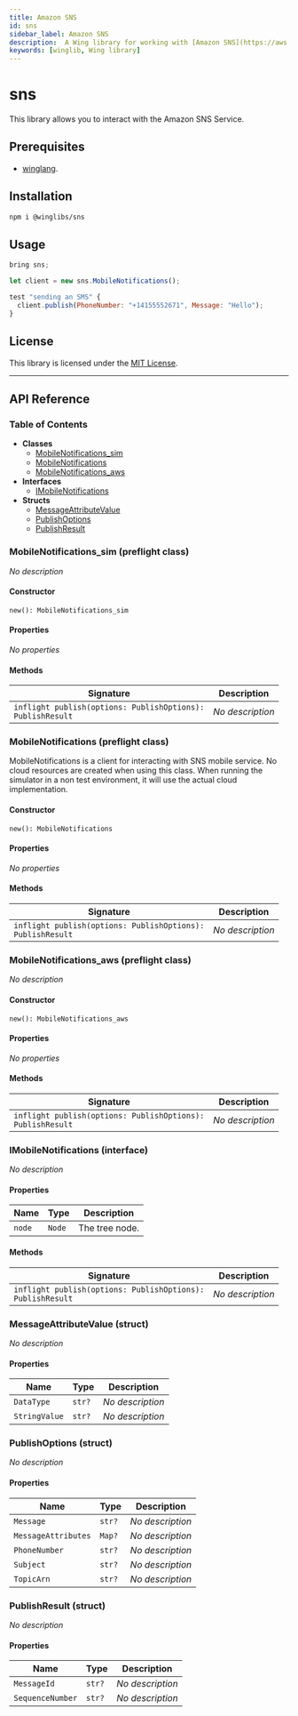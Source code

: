 ```yaml
---
title: Amazon SNS
id: sns
sidebar_label: Amazon SNS
description:  A Wing library for working with [Amazon SNS](https://aws.amazon.com/sns/)
keywords: [winglib, Wing library]
---
```

# sns

This library allows you to interact with the Amazon SNS Service.

## Prerequisites

* [winglang](https://winglang.io).

## Installation

```sh
npm i @winglibs/sns
```

## Usage

```js
bring sns;

let client = new sns.MobileNotifications();

test "sending an SMS" {
  client.publish(PhoneNumber: "+14155552671", Message: "Hello");
}
```

## License

This library is licensed under the [MIT License](./LICENSE).

---
## API Reference

### Table of Contents

- **Classes**
  - <a href="#@winglibs/sns.MobileNotifications_sim">MobileNotifications_sim</a>
  - <a href="#@winglibs/sns.MobileNotifications">MobileNotifications</a>
  - <a href="#@winglibs/sns.MobileNotifications_aws">MobileNotifications_aws</a>
- **Interfaces**
  - <a href="#@winglibs/sns.IMobileNotifications">IMobileNotifications</a>
- **Structs**
  - <a href="#@winglibs/sns.MessageAttributeValue">MessageAttributeValue</a>
  - <a href="#@winglibs/sns.PublishOptions">PublishOptions</a>
  - <a href="#@winglibs/sns.PublishResult">PublishResult</a>

### MobileNotifications_sim (preflight class) <a class="wing-docs-anchor" id="@winglibs/sns.MobileNotifications_sim"></a>

*No description*

#### Constructor

```
new(): MobileNotifications_sim
```

#### Properties

*No properties*

#### Methods

| **Signature** | **Description** |
| --- | --- |
| <code>inflight publish(options: PublishOptions): PublishResult</code> | *No description* |

### MobileNotifications (preflight class) <a class="wing-docs-anchor" id="@winglibs/sns.MobileNotifications"></a>

MobileNotifications is a client for interacting with SNS mobile service.
No cloud resources are created when using this class.
When running the simulator in a non test environment, it will use the
actual cloud implementation.

#### Constructor

```
new(): MobileNotifications
```

#### Properties

*No properties*

#### Methods

| **Signature** | **Description** |
| --- | --- |
| <code>inflight publish(options: PublishOptions): PublishResult</code> | *No description* |

### MobileNotifications_aws (preflight class) <a class="wing-docs-anchor" id="@winglibs/sns.MobileNotifications_aws"></a>

*No description*

#### Constructor

```
new(): MobileNotifications_aws
```

#### Properties

*No properties*

#### Methods

| **Signature** | **Description** |
| --- | --- |
| <code>inflight publish(options: PublishOptions): PublishResult</code> | *No description* |

### IMobileNotifications (interface) <a class="wing-docs-anchor" id="@winglibs/sns.IMobileNotifications"></a>

*No description*

#### Properties

| **Name** | **Type** | **Description** |
| --- | --- | --- |
| <code>node</code> | <code>Node</code> | The tree node. |

#### Methods

| **Signature** | **Description** |
| --- | --- |
| <code>inflight publish(options: PublishOptions): PublishResult</code> | *No description* |

### MessageAttributeValue (struct) <a class="wing-docs-anchor" id="@winglibs/sns.MessageAttributeValue"></a>

*No description*

#### Properties

| **Name** | **Type** | **Description** |
| --- | --- | --- |
| <code>DataType</code> | <code>str?</code> | *No description* |
| <code>StringValue</code> | <code>str?</code> | *No description* |

### PublishOptions (struct) <a class="wing-docs-anchor" id="@winglibs/sns.PublishOptions"></a>

*No description*

#### Properties

| **Name** | **Type** | **Description** |
| --- | --- | --- |
| <code>Message</code> | <code>str?</code> | *No description* |
| <code>MessageAttributes</code> | <code>Map<MessageAttributeValue>?</code> | *No description* |
| <code>PhoneNumber</code> | <code>str?</code> | *No description* |
| <code>Subject</code> | <code>str?</code> | *No description* |
| <code>TopicArn</code> | <code>str?</code> | *No description* |

### PublishResult (struct) <a class="wing-docs-anchor" id="@winglibs/sns.PublishResult"></a>

*No description*

#### Properties

| **Name** | **Type** | **Description** |
| --- | --- | --- |
| <code>MessageId</code> | <code>str?</code> | *No description* |
| <code>SequenceNumber</code> | <code>str?</code> | *No description* |


